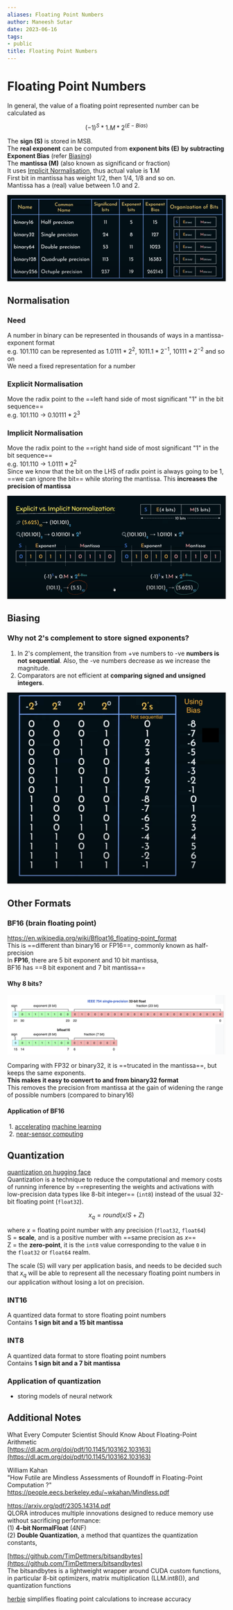 ```yaml
---
aliases: Floating Point Numbers
author: Maneesh Sutar
date: 2023-06-16
tags:
- public
title: Floating Point Numbers
---
```


# Floating Point Numbers

In general, the value of a floating point represented number can be calculated as

$$(-1)^S * 1.M * 2^{(E-Bias)}$$

The **sign (S)** is stored in MSB.  
The **real exponent** can be computed from **exponent bits (E)**  **by subtracting Exponent Bias** (refer [Biasing](#biasing))  
The **mantissa (M)** (also known as significand or fraction)  
It uses [Implicit Normalisation](#implicit-normalisation), thus actual value is **1**.M  
First bit in mantissa has weight 1/2, then 1/4, 1/8 and so on.  
Mantissa has a (real) value between 1.0 and 2.

![floating_point_formats](Artifacts/floating_point_formats.png)

## Normalisation

### Need

A number in binary can be represented in thousands of ways in a mantissa-exponent format  
e.g. 101.110 can be represented as $1.0111 * 2^{2}$, $1011.1 * 2^{-1}$, $10111 * 2^{-2}$ and so on  
We need a fixed representation for a number

### Explicit Normalisation

Move the radix point to the ==left hand side of most significant "1" in the bit sequence==  
e.g. 101.110 ->   $0.10111 * 2^{3}$

### Implicit Normalisation

Move the radix point to the ==right hand side of most significant "1" in the bit sequence==  
e.g. 101.110 ->   $1.0111 * 2^{2}$  
Since we know that the bit on the LHS of radix point is always going to be 1, ==we can ignore the bit== while storing the mantissa. This **increases the precision of mantissa**

![implicit_vs_explicit_norm](Artifacts/implicit_vs_explicit_norm.png)

## Biasing

### Why not 2's complement to store signed exponents?

1. In 2's complement, the transition from +ve numbers to -ve **numbers is not sequential**. Also, the -ve numbers decrease as we increase the magnitude.
1. Comparators are not efficient at **comparing signed and unsigned integers**.

![2_s_complement_representation](Artifacts/2_s_complement_representation.png)

## Other Formats

### BF16 (brain floating point)

<https://en.wikipedia.org/wiki/Bfloat16_floating-point_format>  
This is ==different than binary16 or FP16==, commonly known as half-precision  
In **FP16**, there are 5 bit exponent and 10 bit mantissa,  
BF16 has ==8 bit exponent and 7 bit mantissa==

#### Why 8 bits?

![bfloat16](Artifacts/bfloat16.png)

Comparing with FP32 or binary32, it is ==trucated in the mantissa==, but keeps the same exponents.  
**This makes it easy to convert to and from binary32 format**  
This removes the precision from mantissa at the gain of widening the range of possible numbers (compared to binary16)

#### Application of BF16

 1. [accelerating](https://en.wikipedia.org/wiki/Hardware_acceleration "Hardware acceleration") [machine learning](https://en.wikipedia.org/wiki/Machine_learning "Machine learning")  
 2. [near-sensor computing](https://en.wikipedia.org/wiki/Intelligent_sensor "Intelligent sensor")

## Quantization

[quantization on hugging face](https://huggingface.co/docs/optimum/concept_guides/quantization#quantization)  
Quantization is a technique to reduce the computational and memory costs of running inference by ==representing the weights and activations with low-precision data types like 8-bit integer== (`int8`) instead of the usual 32-bit floating point (`float32`).

$$x_q = round(x/S + Z)$$

where $x$ = floating point number with any precision (`float32`, `float64`)  
S = **scale**, and is a positive number with ==same precision as $x$==  
Z = the **zero-point**, it is the `int8` value corresponding to the value `0` in the `float32` or `float64` realm.

The scale (S) will vary per application basis, and needs to be decided such that $x_q$ will be able to represent all the necessary floating point numbers in our application without losing a lot on precision.

### INT16

A quantized data format to store floating point numbers  
Contains **1 sign bit and a 15 bit mantissa**

### INT8

A quantized data format to store floating point numbers  
Contains **1 sign bit and a 7 bit mantissa**

### Application of quantization

* storing models of neural network

## Additional Notes

What Every Computer Scientist Should Know About Floating-Point Arithmetic  
[https://dl.acm.org/doi/pdf/10.1145/103162.103163](https://dl.acm.org/doi/pdf/10.1145/103162.103163)

William Kahan  
"How Futile are Mindless Assessments of Roundoff in Floating-Point Computation ?"  
<https://people.eecs.berkeley.edu/~wkahan/Mindless.pdf>

<https://arxiv.org/pdf/2305.14314.pdf>  
QLORA introduces multiple innovations designed to reduce memory use without sacrificing performance:  
(1) **4-bit NormalFloat** (4NF)  
(2) **Double Quantization**, a method that quantizes the quantization constants,

[https://github.com/TimDettmers/bitsandbytes](https://github.com/TimDettmers/bitsandbytes)  
The bitsandbytes is a lightweight wrapper around CUDA custom functions, in particular 8-bit optimizers, matrix multiplication (LLM.int8()), and quantization functions

[herbie](herbie.md)  simplifies floating point calculations to increase accuracy

